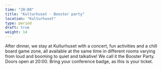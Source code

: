 ```yaml
---
time: "20:00"
title: "Kulturhuset - Booster party"
location: "Kulturhuset"
type: period
draft: true
weight: 14
---
```


After dinner, we stay at Kulturhuset with a concert, fun activities and a chill board game zone, all available at the same time in different rooms varying from loud and booming to quiet and talkative! We call it the Booster Party. Doors open at 20:00. Bring your conference badge, as this is your ticket.
